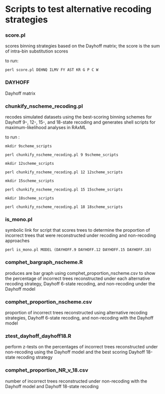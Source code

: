 # Scripts to test alternative recoding strategies

### score.pl 
scores binning strategies based on the Dayhoff matrix; the score is the sum of intra-bin substitution scores

to run:

`perl score.pl DEHNQ ILMV FY AST KR G P C W`

### DAYHOFF
Dayhoff matrix

### chunkify_nscheme_recoding.pl
recodes simulated datasets using the best-scoring binning schemes for Dayhoff 9-, 12-, 15-, and 18-state recoding and generates shell scripts for maximum-likelihood analyses in RAxML

to run :

`mkdir 9scheme_scripts`

`perl chunkify_nscheme_recoding.pl 9 9scheme_scripts`

`mkdir 12scheme_scripts`

`perl chunkify_nscheme_recoding.pl 12 12scheme_scripts`

`mkdir 15scheme_scripts`

`perl chunkify_nscheme_recoding.pl 15 15scheme_scripts`

`mkdir 18scheme_scripts`

`perl chunkify_nscheme_recoding.pl 18 18scheme_scripts`

### is_mono.pl
symbolic link for script that scores trees to determine the proportion of incorrect trees that were reconstructed under recoding and non-recoding approaches

`perl is_mono.pl MODEL (DAYHOFF.9 DAYHOFF.12 DAYHOFF.15 DAYHOFF.18)`

### comphet_bargraph_nscheme.R
produces are bar graph using comphet_proportion_nscheme.csv to show the percentage of incorrect trees reconstructed under each alternative recoding strategy, Dayhoff 6-state recoding, and non-recoding under the Dayhoff model

### comphet_proportion_nscheme.csv
proportion of incorrect trees reconstructed using alternative recoding strategies, Dayhoff 6-state recoding, and non-recoding with the Dayhoff model

### ztest_dayhoff_dayhoff18.R
perform z-tests on the percentages of incorrect trees reconstructed under non-recoding using the Dayhoff model and the best scoring Dayhoff 18-state recoding strategy

### comphet_proportion_NR_v_18.csv
number of incorrect trees reconstructed under non-recoding with the Dayhoff model and Dayhoff 18-state recoding

